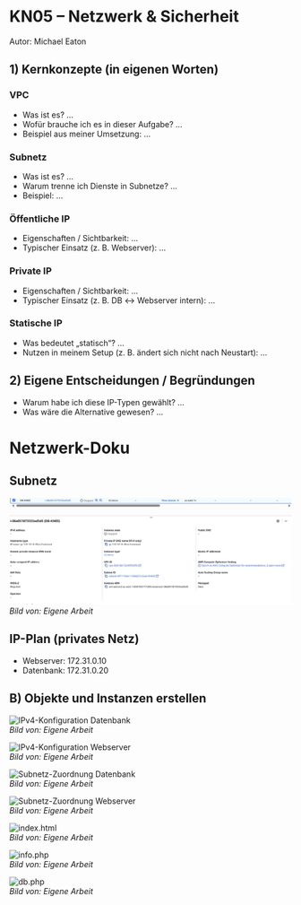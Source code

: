 # KN05 – Netzwerk & Sicherheit

Autor: Michael Eaton

## 1) Kernkonzepte (in eigenen Worten)

### VPC
- Was ist es? …
- Wofür brauche ich es in dieser Aufgabe? …
- Beispiel aus meiner Umsetzung: …

### Subnetz
- Was ist es? …
- Warum trenne ich Dienste in Subnetze? …
- Beispiel: …

### Öffentliche IP
- Eigenschaften / Sichtbarkeit: …
- Typischer Einsatz (z. B. Webserver): …

### Private IP
- Eigenschaften / Sichtbarkeit: …
- Typischer Einsatz (z. B. DB ↔ Webserver intern): …

### Statische IP
- Was bedeutet „statisch“? …
- Nutzen in meinem Setup (z. B. ändert sich nicht nach Neustart): …

## 2) Eigene Entscheidungen / Begründungen
- Warum habe ich diese IP-Typen gewählt? …
- Was wäre die Alternative gewesen? …



# Netzwerk-Doku

## Subnetz

![Subnetz](KN05_subnet-DB.jpg)  
*Bild von: Eigene Arbeit*

## IP-Plan (privates Netz)

- Webserver: 172.31.0.10  
- Datenbank: 172.31.0.20

## B) Objekte und Instanzen erstellen

![IPv4-Konfiguration Datenbank](kn05-ipv4-db.jpg)  
*Bild von: Eigene Arbeit*

![IPv4-Konfiguration Webserver](kn05-ipv4-webserver.jpg)  
*Bild von: Eigene Arbeit*

![Subnetz-Zuordnung Datenbank](kn05-subnet-db.jpg)  
*Bild von: Eigene Arbeit*

![Subnetz-Zuordnung Webserver](kn05-subnet-webserver.jpg)  
*Bild von: Eigene Arbeit*

![index.html](kn05-index-html.jpg)  
*Bild von: Eigene Arbeit*

![info.php](kn05-info-php.jpg)  
*Bild von: Eigene Arbeit*

![db.php](kn05-db-php.jpg)  
*Bild von: Eigene Arbeit*


